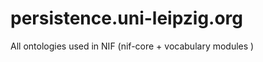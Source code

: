 persistence.uni-leipzig.org
===========================

All ontologies used in NIF (nif-core + vocabulary modules ) 